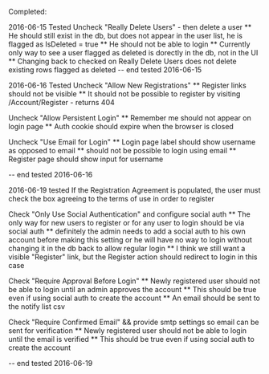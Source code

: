 Completed:

2016-06-15 Tested
Uncheck "Really Delete Users" - then delete a user
** He should still exist in the db, but does not appear in the user list, he is flagged as IsDeleted = true
** He should not be able to login 
** Currently only way to see a user flagged as deleted is dorectly in the db, not in the UI
** Changing back to checked on Really Delete Users does not delete existing rows flagged as deleted
-- end tested 2016-06-15

2016-06-16 Tested
Uncheck "Allow New Registrations"
** Register links should not be visible
** It should not be possible to register by visiting /Account/Register - returns 404

Uncheck "Allow Persistent Login"
** Remember me should not appear on login page
** Auth cookie should expire when the browser is closed

Uncheck "Use Email for Login"
** Login page label should show username as opposed to email
** should not be possible to login using email
** Register page should show input for username

-- end tested 2016-06-16

2016-06-19 tested
If the Registration Agreement is populated, the user must check the box agreeing to the terms of use in order to register

Check "Only Use Social Authentication" and configure social auth
** The only way for new users to register or for any user to login should be via social auth
** definitely the admin needs to add a social auth to his own account before making this setting or he will have no way to login without changing it in the db back to allow regular login
** I think we still want a visible "Register" link, but the Register action should redirect to login in this case

Check "Require Approval Before Login"
** Newly registered user should not be able to login until an admin approves the account
** This should be true even if using social auth to create the account
** An email should be sent to the notify list csv

Check "Require Confirmed Email" && provide smtp settings so email can be sent for verification
** Newly registered user should not be able to login until the email is verified 
** This should be true even if using social auth to create the account

-- end tested 2016-06-19